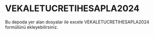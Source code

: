 # VEKALETUCRETIHESAPLA2024
 Bu depoda yer alan dosyalar ile excele VEKALETUCRETIHESAPLA2024 formülünü ekleyebilirsiniz.
